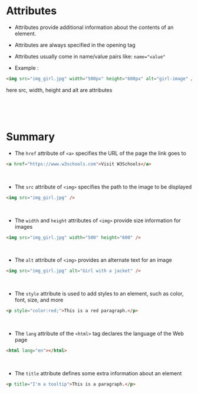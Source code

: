 # Attributes

- Attributes provide additional information about the contents of an element.

- Attributes are always specified in the opening tag

- Attributes usually come in name/value pairs like: `name="value"`

- Example :

```html
<img src="img_girl.jpg" width="500px" height="600px" alt="girl-image" />
```

here src, width, height and alt are attributes

&nbsp;

&nbsp;

# Summary

- The `href` attribute of `<a>` specifies the URL of the page the link goes to

```html
<a href="https://www.w3schools.com">Visit W3Schools</a>
```

&nbsp;

- The `src` attribute of `<img>` specifies the path to the image to be displayed

```html
<img src="img_girl.jpg" />
```

&nbsp;

- The `width` and `height` attributes of `<img>` provide size information for images

```html
<img src="img_girl.jpg" width="500" height="600" />
```

&nbsp;

- The `alt` attribute of `<img>` provides an alternate text for an image

```html
<img src="img_girl.jpg" alt="Girl with a jacket" />
```

&nbsp;

- The `style` attribute is used to add styles to an element, such as color, font, size, and more

```html
<p style="color:red;">This is a red paragraph.</p>
```

&nbsp;

- The `lang` attribute of the `<html>` tag declares the language of the Web page

```html
<html lang="en"></html>
```

&nbsp;

- The `title` attribute defines some extra information about an element

```html
<p title="I'm a tooltip">This is a paragraph.</p>
```

&nbsp;
